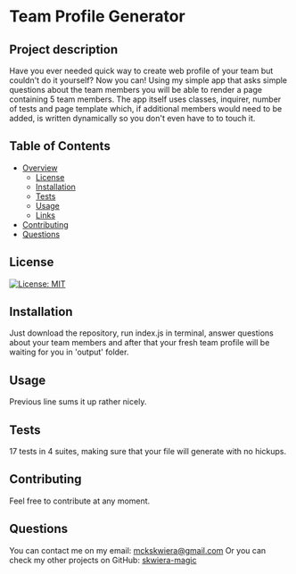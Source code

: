 # Team Profile Generator
## Project description
Have you ever needed quick way to create web profile of your team but couldn't do it yourself? Now you can! Using my simple app that asks simple questions about the team members you will be able to render a page containing 5 team members. The app itself uses classes, inquirer, number of tests and page template which, if additional members would need to be added, is written dynamically so you don't even have to to touch it.
## Table of Contents
- [Overview](#table-of-contents)
  - [License](#license)
  - [Installation](#installation)
  - [Tests](#tests)
  - [Usage](#usage)
  - [Links](#links)
- [Contributing](#contributing)
- [Questions](#questions)
## License
[![License: MIT](https://img.shields.io/badge/License-MIT-yellow.svg)](https://opensource.org/licenses/MIT)
## Installation
Just download the repository, run index.js in terminal, answer questions about your team members and after that your fresh team profile will be waiting for you in 'output' folder.
## Usage
Previous line sums it up rather nicely.
## Tests
17 tests in 4 suites, making sure that your file will generate with no hickups.
## Contributing
Feel free to contribute at any moment.
## Questions
You can contact me on my email: [mckskwiera@gmail.com](mckskwiera@gmail.com)
Or you can check my other projects on GitHub: [skwiera-magic](https://github.com/skwiera-magic)
